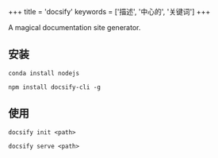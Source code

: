 +++
title = 'docsify'
keywords = ['描述', '中心的', '关键词']
+++

A magical documentation site generator.

## 安装

```
conda install nodejs
```

```
npm install docsify-cli -g
```

## 使用

```
docsify init <path>
```

```
docsify serve <path>
```